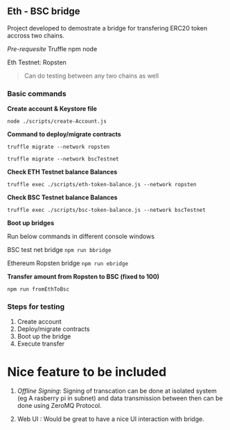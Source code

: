 ## Eth - BSC bridge

Project developed to demostrate a bridge for transfering ERC20 token accross two chains.

*Pre-requesite*
Truffle
npm
node


Eth Testnet: Ropsten

> Can do testing between any two chains as well

### Basic commands

**Create account & Keystore file**

`
node ./scripts/create-Account.js
`

**Command to deploy/migrate contracts**

`
truffle migrate --network ropsten
`

`
truffle migrate --network bscTestnet
`


**Check ETH Testnet balance Balances**

`
truffle exec ./scripts/eth-token-balance.js --network ropsten
`

**Check BSC Testnet balance Balances**


`
truffle exec ./scripts/bsc-token-balance.js --network bscTestnet
`

**Boot up bridges**

Run below commands in different console windows

BSC test net bridge
`
npm run bbridge
`

Ethereum Ropsten bridge
`
npm run ebridge
`

**Transfer amount from Ropsten to BSC (fixed to 100)**

`
npm run fromEthToBsc
`

### Steps for testing

1. Create account
2. Deploy/migrate contracts
3. Boot up the bridge
4. Execute transfer

# Nice feature to be included
1. _Offline Signing_: Signing of transcation can be done at isolated system (eg A rasberry pi in subnet) and data transmission between then can be done using ZeroMQ Protocol.

2. Web UI : Would be great to have a nice UI interaction with bridge.

